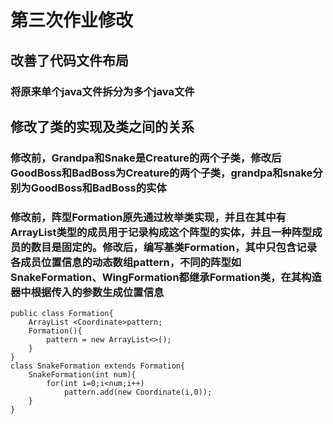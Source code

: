 # 第三次作业修改

## 改善了代码文件布局
### 将原来单个java文件拆分为多个java文件
## 修改了类的实现及类之间的关系
### 修改前，Grandpa和Snake是Creature的两个子类，修改后GoodBoss和BadBoss为Creature的两个子类，grandpa和snake分别为GoodBoss和BadBoss的实体
### 修改前，阵型Formation原先通过枚举类实现，并且在其中有ArrayList类型的成员用于记录构成这个阵型的实体，并且一种阵型成员的数目是固定的。修改后，编写基类Formation，其中只包含记录各成员位置信息的动态数组pattern，不同的阵型如SnakeFormation、WingFormation都继承Formation类，在其构造器中根据传入的参数生成位置信息

```
public class Formation{
    ArrayList <Coordinate>pattern;
    Formation(){
        pattern = new ArrayList<>();
    }
}
class SnakeFormation extends Formation{
    SnakeFormation(int num){
        for(int i=0;i<num;i++)
            pattern.add(new Coordinate(i,0));
    }
}
```